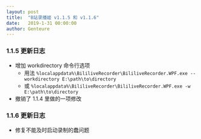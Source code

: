 ```yaml
---
layout: post
title:  "B站录播姬 v1.1.5 和 v1.1.6"
date:   2019-1-31 00:00:00
author: Genteure
---
```


### 1.1.5 更新日志

- 增加 workdirectory 命令行选项
  - 用法 `%localappdata%\BililiveRecorder\BililiveRecorder.WPF.exe --workdirectory E:\path\to\directory`
  - 或 `%localappdata%\BililiveRecorder\BililiveRecorder.WPF.exe -w E:\path\to\directory`
- 撤销了 1.1.4 里做的一项修改

### 1.1.6 更新日志

- 修复不能及时启动录制的蠢问题
